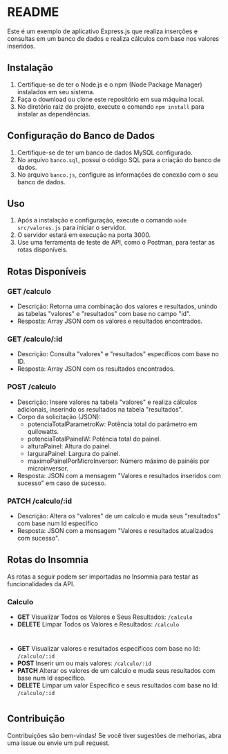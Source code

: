 # README

Este é um exemplo de aplicativo Express.js que realiza inserções e consultas em um banco de dados e realiza cálculos com base nos valores inseridos.

## Instalação

1. Certifique-se de ter o Node.js e o npm (Node Package Manager) instalados em seu sistema.
2. Faça o download ou clone este repositório em sua máquina local.
3. No diretório raiz do projeto, execute o comando `npm install` para instalar as dependências.

## Configuração do Banco de Dados

1. Certifique-se de ter um banco de dados MySQL configurado.
2. No arquivo `banco.sql`, possui o código SQL para a criação do banco de dados.
3. No arquivo `banco.js`, configure as informações de conexão com o seu banco de dados.

## Uso

1. Após a instalação e configuração, execute o comando `node src/valores.js` para iniciar o servidor.
2. O servidor estará em execução na porta 3000.
3. Use uma ferramenta de teste de API, como o Postman, para testar as rotas disponíveis.

## Rotas Disponíveis

### GET /calculo

- Descrição: Retorna uma combinação dos valores e resultados, unindo as tabelas "valores" e "resultados" com base no campo "id".
- Resposta: Array JSON com os valores e resultados encontrados.

### GET /calculo/:id

- Descrição: Consulta "valores" e "resultados" específicos com base no ID.
- Resposta: Array JSON com os resultados encontrados.

### POST /calculo

- Descrição: Insere valores na tabela "valores" e realiza cálculos adicionais, inserindo os resultados na tabela "resultados".
- Corpo da solicitação (JSON):
  - potenciaTotalParametroKw: Potência total do parâmetro em quilowatts.
  - potenciaTotalPainelW: Potência total do painel.
  - alturaPainel: Altura do painel.
  - larguraPainel: Largura do painel.
  - maximoPainelPorMicroInversor: Número máximo de painéis por microinversor.
- Resposta: JSON com a mensagem "Valores e resultados inseridos com sucesso" em caso de sucesso.

### PATCH /calculo/:id

- Descrição: Altera os "valores" de um calculo e muda seus "resultados" com base num Id específico
- Resposta: JSON com a mensagem "Valores e resultados atualizados com sucesso".
## Rotas do Insomnia

As rotas a seguir podem ser importadas no Insomnia para testar as funcionalidades da API.

### Calculo

- **GET** Visualizar Todos os Valores e Seus Resultados: `/calculo`
- **DELETE** Limpar Todos os Valores e Resultados: `/calculo`
#
- **GET** Visualizar valores e resultados específicos com base no Id: `/calculo/:id`
- **POST** Inserir um ou mais valores: `/calculo/:id`
- **PATCH** Alterar os valores de um calculo e muda seus resultados com base num Id específico.
- **DELETE** Limpar um valor Específico e seus resultados com base no Id: `/calculo/:id`
#
## Contribuição

Contribuições são bem-vindas! Se você tiver sugestões de melhorias, abra uma issue ou envie um pull request.
